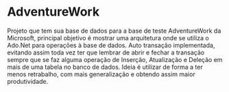 # AdventureWork
Projeto que tem sua base de dados para a base de teste AdventureWork da Microsoft, principal objetivo é mostrar uma arquitetura onde se utiliza o Ado.Net para operações à base de dados. Auto transação implementada, evitando assim toda vez ter que lembrar de abrir e fechar a transação sempre que se faz alguma operação de Inserção, Atualização e Deleção em mais de uma tabela no banco de dados.
Ideia é utilizar de forma a ter menos retrabalho, com mais generalização e obtendo assim maior produtividade.
